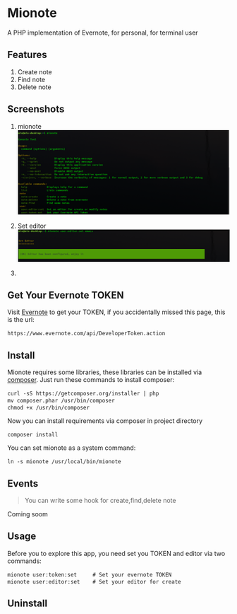 # Mionote
A PHP implementation of Evernote, for personal, for terminal user

## Features
1. Create note
2. Find note
3. Delete note

## Screenshots
1. mionote
![image](./screenshots/mionote.png)

2. Set editor
![image](./screenshots/set_editor.png)

2. 
## Get Your Evernote TOKEN
Visit [Evernote](https://www.evernote.com/api/DeveloperToken.action) to get your TOKEN, if you accidentally missed this page, this is the url:  
```shell
https://www.evernote.com/api/DeveloperToken.action
```

## Install

Mionote requires some libraries, these libraries can be installed via [composer](https://getcomposer.org).
Just run these commands to install composer:  
```shell
curl -sS https://getcomposer.org/installer | php
mv composer.phar /usr/bin/composer
chmod +x /usr/bin/composer
```

Now you can install requirements via composer in project directory  
```shell
composer install
```
You can set mionote as a system command:  
```shell
ln -s mionote /usr/local/bin/mionote
```


## Events
> You can write some hook for create,find,delete note

Coming soom

## Usage
Before you to explore this app, you need set you TOKEN and editor via two commands:  
```shell
mionote user:token:set     # Set your evernote TOKEN
mionote user:editor:set    # Set your editor for create
```


## Uninstall
